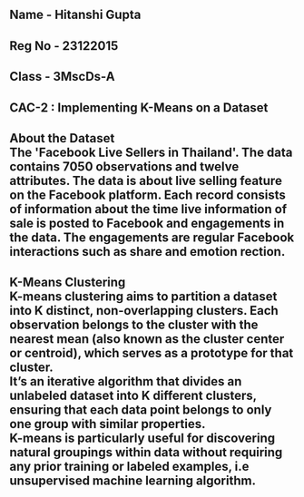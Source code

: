 <h2>Name - Hitanshi Gupta<br/>
<h2>Reg No - 23122015<br/>
<h2>Class - 3MscDs-A<br/>
<h2>CAC-2 : Implementing K-Means on a Dataset<br/>

<h2>About the Dataset<br/>
The 'Facebook Live Sellers in Thailand'. The data contains 7050 observations and twelve attributes. The data is about live selling feature on the Facebook platform. Each record consists of information about the time live information of sale is posted to Facebook and engagements in the data. The engagements are regular Facebook interactions such as share and emotion rection.

<h2>K-Means Clustering<br/> 
K-means clustering aims to partition a dataset into K distinct, non-overlapping clusters. Each observation belongs to the cluster with the nearest mean (also known as the cluster center or centroid), which serves as a prototype for that cluster.<br/>
It’s an iterative algorithm that divides an unlabeled dataset into K different clusters, ensuring that each data point belongs to only one group with similar properties.<br/>
K-means is particularly useful for discovering natural groupings within data without requiring any prior training or labeled examples, i.e unsupervised machine learning algorithm.